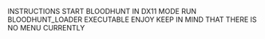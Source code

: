 INSTRUCTIONS
START BLOODHUNT IN DX11 MODE
RUN BLOODHUNT_LOADER EXECUTABLE
ENJOY
KEEP IN MIND THAT THERE IS NO MENU CURRENTLY 

